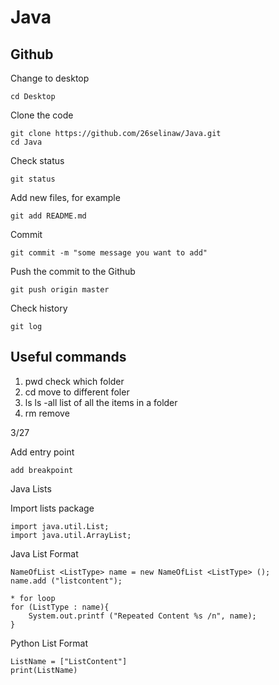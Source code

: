 # Java

## Github

Change to desktop

```shell
cd Desktop
```

Clone the code

```shell
git clone https://github.com/26selinaw/Java.git
cd Java
```

Check status

```shell
git status
```

Add new files, for example

```shell
git add README.md
```

Commit

```shell
git commit -m "some message you want to add"
```

Push the commit to the Github

```shell
git push origin master
```

Check history

```shell
git log
```

## Useful commands

1. pwd check which folder
2. cd move to different foler
3. ls ls -all list of all the items in a folder
4. rm remove

3/27

Add entry point

```shell
add breakpoint
```
Java Lists

Import lists package

```shell
import java.util.List;
import java.util.ArrayList;
```
Java List Format

```shell
NameOfList <ListType> name = new NameOfList <ListType> ();
name.add ("listcontent");

* for loop
for (ListType : name){
    System.out.printf ("Repeated Content %s /n", name);
}
```

Python List Format

```shell
ListName = ["ListContent"]
print(ListName)
```


